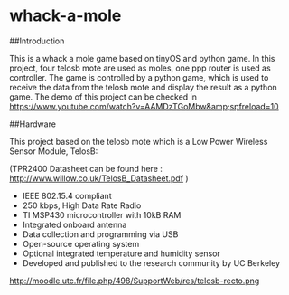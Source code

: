 # whack-a-mole

##Introduction

This is a whack a mole game based on tinyOS and python game. In this project, four telosb mote are used as moles, one ppp router is used as controller. The game is controlled by a python game, which is used to receive the data from the telosb mote and display the result as a python game. 
The demo of this project can be checked in https://www.youtube.com/watch?v=AAMDzTGoMbw&amp;spfreload=10

##Hardware

This project based on the telosb mote which is a Low Power Wireless Sensor Module, TelosB:

(TPR2400 Datasheet can be found here : http://www.willow.co.uk/TelosB_Datasheet.pdf )

- IEEE 802.15.4 compliant 
- 250 kbps, High Data Rate Radio 
- TI MSP430 microcontroller with 10kB RAM 
- Integrated onboard antenna 
- Data collection and programming via USB 
- Open-source operating system 
- Optional integrated temperature and humidity sensor 
- Developed and published to the research community by UC Berkeley 

http://moodle.utc.fr/file.php/498/SupportWeb/res/telosb-recto.png
